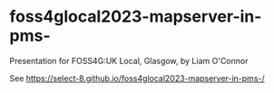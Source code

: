 # foss4glocal2023-mapserver-in-pms-

Presentation for FOSS4G:UK Local, Glasgow, by Liam O'Connor

See https://select-8.github.io/foss4glocal2023-mapserver-in-pms-/